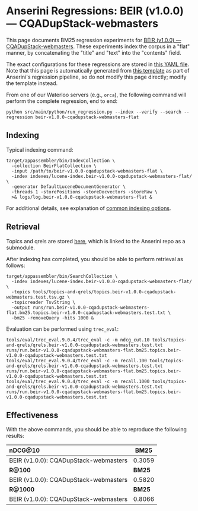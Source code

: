 # Anserini Regressions: BEIR (v1.0.0) &mdash; CQADupStack-webmasters

This page documents BM25 regression experiments for [BEIR (v1.0.0) &mdash; CQADupStack-webmasters](http://beir.ai/).
These experiments index the corpus in a "flat" manner, by concatenating the "title" and "text" into the "contents" field.

The exact configurations for these regressions are stored in [this YAML file](../../src/main/resources/regression/beir-v1.0.0-cqadupstack-webmasters-flat.yaml).
Note that this page is automatically generated from [this template](../../src/main/resources/docgen/templates/beir-v1.0.0-cqadupstack-webmasters-flat.template) as part of Anserini's regression pipeline, so do not modify this page directly; modify the template instead.

From one of our Waterloo servers (e.g., `orca`), the following command will perform the complete regression, end to end:

```
python src/main/python/run_regression.py --index --verify --search --regression beir-v1.0.0-cqadupstack-webmasters-flat
```

## Indexing

Typical indexing command:

```
target/appassembler/bin/IndexCollection \
  -collection BeirFlatCollection \
  -input /path/to/beir-v1.0.0-cqadupstack-webmasters-flat \
  -index indexes/lucene-index.beir-v1.0.0-cqadupstack-webmasters-flat/ \
  -generator DefaultLuceneDocumentGenerator \
  -threads 1 -storePositions -storeDocvectors -storeRaw \
  >& logs/log.beir-v1.0.0-cqadupstack-webmasters-flat &
```

For additional details, see explanation of [common indexing options](../../docs/common-indexing-options.md).

## Retrieval

Topics and qrels are stored [here](https://github.com/castorini/anserini-tools/tree/master/topics-and-qrels), which is linked to the Anserini repo as a submodule.

After indexing has completed, you should be able to perform retrieval as follows:

```
target/appassembler/bin/SearchCollection \
  -index indexes/lucene-index.beir-v1.0.0-cqadupstack-webmasters-flat/ \
  -topics tools/topics-and-qrels/topics.beir-v1.0.0-cqadupstack-webmasters.test.tsv.gz \
  -topicreader TsvString \
  -output runs/run.beir-v1.0.0-cqadupstack-webmasters-flat.bm25.topics.beir-v1.0.0-cqadupstack-webmasters.test.txt \
  -bm25 -removeQuery -hits 1000 &
```

Evaluation can be performed using `trec_eval`:

```
tools/eval/trec_eval.9.0.4/trec_eval -c -m ndcg_cut.10 tools/topics-and-qrels/qrels.beir-v1.0.0-cqadupstack-webmasters.test.txt runs/run.beir-v1.0.0-cqadupstack-webmasters-flat.bm25.topics.beir-v1.0.0-cqadupstack-webmasters.test.txt
tools/eval/trec_eval.9.0.4/trec_eval -c -m recall.100 tools/topics-and-qrels/qrels.beir-v1.0.0-cqadupstack-webmasters.test.txt runs/run.beir-v1.0.0-cqadupstack-webmasters-flat.bm25.topics.beir-v1.0.0-cqadupstack-webmasters.test.txt
tools/eval/trec_eval.9.0.4/trec_eval -c -m recall.1000 tools/topics-and-qrels/qrels.beir-v1.0.0-cqadupstack-webmasters.test.txt runs/run.beir-v1.0.0-cqadupstack-webmasters-flat.bm25.topics.beir-v1.0.0-cqadupstack-webmasters.test.txt
```

## Effectiveness

With the above commands, you should be able to reproduce the following results:

| **nDCG@10**                                                                                                  | **BM25**  |
|:-------------------------------------------------------------------------------------------------------------|-----------|
| BEIR (v1.0.0): CQADupStack-webmasters                                                                        | 0.3059    |
| **R@100**                                                                                                    | **BM25**  |
| BEIR (v1.0.0): CQADupStack-webmasters                                                                        | 0.5820    |
| **R@1000**                                                                                                   | **BM25**  |
| BEIR (v1.0.0): CQADupStack-webmasters                                                                        | 0.8066    |
